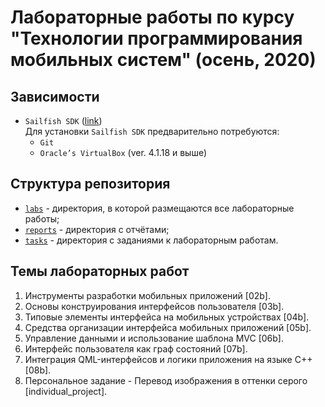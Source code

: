# Лабораторные работы по курсу "Технологии программирования мобильных систем" (осень, 2020)
## Зависимости
* `Sailfish SDK` ([link][SailfishSDK])  
  Для установки `Sailfish SDK` предварительно потребуются:
  * `Git`
  * `Oracle’s VirtualBox` (ver. 4.1.18 и выше)

## Структура репозитория
- [`labs`](labs/) - директория, в которой размещаются все лабораторные работы;
- [`reports`](reports/) - директория с отчётами;
- [`tasks`](tasks/) - директория с заданиями к лабораторным работам.

## Темы лабораторных работ
1) Инструменты разработки мобильных приложений [02b].
2) Основы конструирования интерфейсов пользователя [03b].
3) Типовые элементы интерфейса на мобильных устройствах [04b].
4) Средства организации интерфейса мобильных приложений [05b].
5) Управление данными и использование шаблона MVC [06b].
6) Интерфейс пользователя как граф состояний [07b].
7) Интеграция QML-интерфейсов и логики приложения на языке C++ [08b].
8) Персональное задание - Перевод изображения в оттенки серого [individual_project].

[SailfishSDK]: https://sailfishos.org/wiki/Application_SDK
